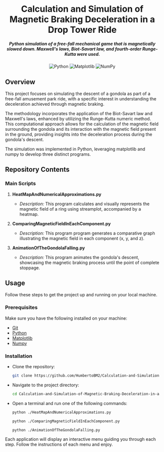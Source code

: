 <div align="center">

# Calculation and Simulation of Magnetic Braking Deceleration in a Drop Tower Ride

##### Python simulation of a free-fall mechanical game that is magnetically slowed down. Maxwell's laws, Biot-Savart law, and fourth-order Runge-Kutta were used. 

![Python](https://img.shields.io/badge/python-3670A0?style=for-the-badge&logo=python&logoColor=ffdd54)
![Matplotlib](https://img.shields.io/badge/Matplotlib-%23ffffff.svg?style=for-the-badge&logo=Matplotlib&logoColor=black)
![NumPy](https://img.shields.io/badge/numpy-%23013243.svg?style=for-the-badge&logo=numpy&logoColor=white)

</div>

## Overview

This project focuses on simulating the descent of a gondola as part of a free-fall amusement park ride, with a specific interest in understanding the deceleration achieved through magnetic braking.

The methodology incorporates the application of the Biot-Savart law and Maxwell's laws, enhanced by utilizing the Runge-Kutta numeric method. This computational approach allows for the calculation of the magnetic field surrounding the gondola and its interaction with the magnetic field present in the ground, providing insights into the deceleration process during the gondola's descent.

The simulation was implemented in Python, leveraging matplotlib and numpy to develop three distinct programs. 

## Repository Contents

### Main Scripts


1. **HeatMapAndNumericalApproximations.py**
   - *Description:* This program calculates and visually represents the magnetic field of a ring using streamplot, accompanied by a heatmap.

2. **ComparingMagneticFieldInEachComponent.py**
   - *Description:* This program program generates a comparative graph illustrating the magnetic field in each component (x, y, and z).

3. **AnimationOfTheGondolaFalling.py**
   - *Description:* This program animates the gondola's descent, showcasing the magnetic braking process until the point of complete stoppage.

## Usage 

Follow these steps to get the project up and running on your local machine.

### Prerequisites

Make sure you have the following installed on your machine:

- [Git](https://git-scm.com/)
- [Python](https://www.python.org/)
- [Matplotlib](https://matplotlib.org/)
- [Numpy](https://numpy.org/)

### Installation

- Clone the repository:

    ```bash
    git clone https://github.com/HumbertoBM2/Calculation-and-Simulation-of-Magnetic-Braking-Deceleration-in-a-Drop-Tower-Ride
    ```

- Navigate to the project directory:

    ```bash
    cd Calculation-and-Simulation-of-Magnetic-Braking-Deceleration-in-a-Drop-Tower-Ride
    ```

- Open a terminal and run one of the following commands:

    ```bash
    python ./HeatMapAndNumericalApproximations.py
    ```

    ```bash
    python ./ComparingMagneticFieldInEachComponent.py
    ```

    ```bash
    python ./AnimationOfTheGondolaFalling.py
    ```
Each application will display an interactive menu guiding you through each step. Follow the instructions of each menu and enjoy.
